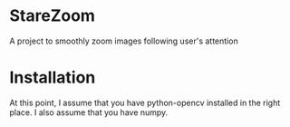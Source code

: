 StareZoom
=========

A project to smoothly zoom images following user's attention


Installation
============
At this point, I assume that you have python-opencv installed in the right place.
I also assume that you have numpy.
